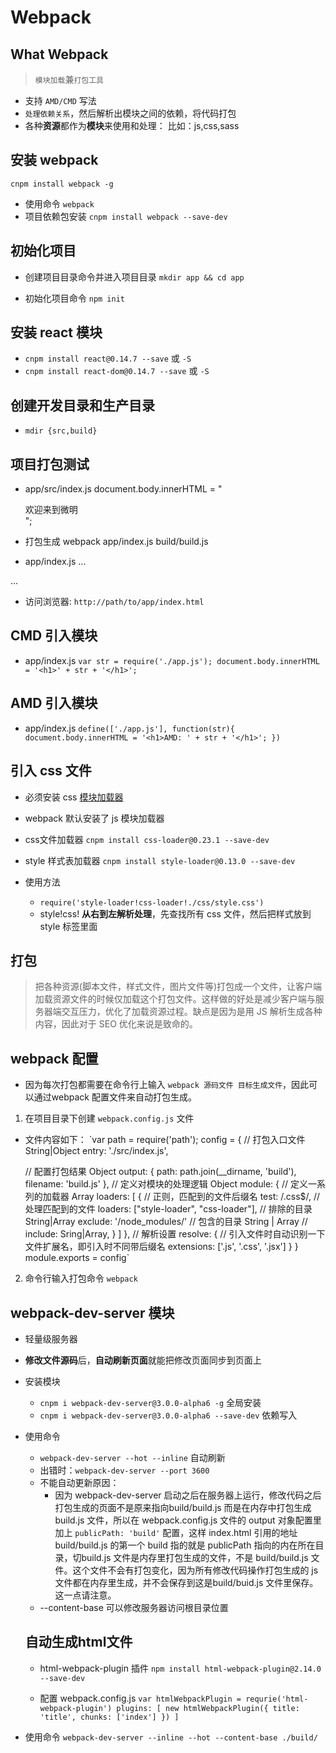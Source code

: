 # Webpack
## What Webpack
> `模块加载`兼`打包工具`
- 支持 `AMD/CMD` 写法
- `处理依赖关系`，然后解析出模块之间的依赖，将代码打包
- 各种**资源**都作为**模块**来使用和处理： 比如：js,css,sass

## 安装 webpack
`cnpm install webpack -g`

- 使用命令 `webpack`
- 项目依赖包安装
`cnpm install webpack --save-dev`

## 初始化项目
- 创建项目目录命令并进入项目目录
`mkdir app && cd app`

- 初始化项目命令
`npm init`

## 安装 react 模块
- `cnpm install react@0.14.7 --save` 或 `-S`
- `cnpm install react-dom@0.14.7 --save` 或 `-S`

## 创建开发目录和生产目录
- `mdir {src,build}`

## 项目打包测试
- app/src/index.js
document.body.innerHTML = "<div>欢迎来到微明</div>";

- 打包生成
webpack app/index.js build/build.js

- app/index.js
...
<body>
<sript src="build/build.js"></script>
</body>
...

- 访问浏览器: `http://path/to/app/index.html`

## CMD 引入模块
- app/index.js
`var str = require('./app.js');
document.body.innerHTML = '<h1>' + str + '</h1>';`

## AMD 引入模块
- app/index.js
`define(['./app.js'], function(str){
  document.body.innerHTML = '<h1>AMD: ' + str + '</h1>';
})`

## 引入 css 文件
- 必须安装 css [模块加载器](https://webpack.js.org/concepts/loaders/)
- webpack 默认安装了 js  模块加载器

- css文件加载器
`cnpm install css-loader@0.23.1 --save-dev` 

- style 样式表加载器
`cnpm install style-loader@0.13.0 --save-dev`

- 使用方法
  + `require('style-loader!css-loader!./css/style.css')`
  + style!css! **从右到左解析处理**，先查找所有 css 文件，然后把样式放到 style 标签里面

## 打包
> 把各种资源(脚本文件，样式文件，图片文件等)打包成一个文件，让客户端加载资源文件的时候仅加载这个打包文件。这样做的好处是减少客户端与服务器端交互压力，优化了加载资源过程。缺点是因为是用 JS 解析生成各种内容，因此对于 SEO 优化来说是致命的。

## webpack 配置
- 因为每次打包都需要在命令行上输入 `webpack 源码文件 目标生成文件`，因此可以通过webpack 配置文件来自动打包生成。

1. 在项目目录下创建 `webpack.config.js` 文件
- 文件内容如下：
`var path = require('path');
config = {
  // 打包入口文件 String|Object
  entry: './src/index.js',

  // 配置打包结果 Object
  output: {
    path: path.join(__dirname, 'build'),
    filename: 'build.js'
  },
  // 定义对模块的处理逻辑 Object
  module: {
    // 定义一系列的加载器 Array
    loaders: [
      {
        // 正则，匹配到的文件后缀名
        test: /.css$/,
        // 处理匹配到的文件
        loaders: ["style-loader", "css-loader"],
        // 排除的目录 String|Array
        exclude: '/node_modules/'
        // 包含的目录 String | Array
        // include: Sring|Array,
      }
    ]
  },
  // 解析设置
  resolve: {
    // 引入文件时自动识别一下文件扩展名，即引入时不同带后缀名
    extensions: ['.js', '.css', '.jsx']
  }
}
module.exports = config`

2. 命令行输入打包命令 `webpack` 

## webpack-dev-server 模块
- 轻量级服务器
- **修改文件源码**后，**自动刷新页面**就能把修改页面同步到页面上
- 安装模块
  + `cnpm i webpack-dev-server@3.0.0-alpha6 -g` 全局安装
  + `cnpm i webpack-dev-server@3.0.0-alpha6 --save-dev` 依赖写入
- 使用命令
  + `webpack-dev-server --hot --inline` 自动刷新
  + 出错时：`webpack-dev-server --port 3600`

  - 不能自动更新原因：
    + 因为 webpack-dev-server 启动之后在服务器上运行，修改代码之后打包生成的页面不是原来指向build/build.js 而是在内存中打包生成 build.js 文件，所以在 webpack.config.js 文件的 output 对象配置里加上 `publicPath: 'build'` 配置，这样 index.html 引用的地址 build/build.js 的第一个 build 指的就是 publicPath 指向的内在所在目录，切build.js 文件是内存里打包生成的文件，不是 build/build.js 文件。这个文件不会有打包变化，因为所有修改代码操作打包生成的 js 文件都在内存里生成，并不会保存到这是build/buid.js 文件里保存。这一点请注意。

  + --content-base 可以修改服务器访问根目录位置

  ## 自动生成html文件
  - html-webpack-plugin 插件
  `npm install html-webpack-plugin@2.14.0 --save-dev`

  - 配置 webpack.config.js
  `var htmlWebpackPlugin = requrie('html-webpack-plugin')
  plugins: [
    new htmlWebpackPlugin({
      title: 'title',
      chunks: ['index']
    })
  ]`

- 使用命令
`webpack-dev-server --inline --hot --content-base ./build/`


